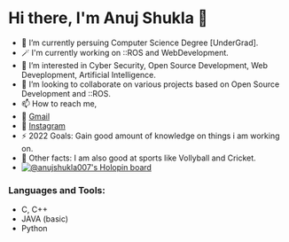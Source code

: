 # Hi there, I'm Anuj Shukla 👋 

- 🌱 I’m currently persuing Computer Science Degree [UnderGrad].
- 🪄 I'm currently working on ::ROS and WebDevelopment.
- 👀 I’m interested in Cyber Security, Open Source Development, Web Deveplopment, Artificial Intelligence.
- 💞️ I’m looking to collaborate on various projects based on Open Source Development and ::ROS.
- 📫 How to reach me,
- 📧 [Gmail](aksht1211t@gmail.com)
- 📸 [Instagram](https://www.instagram.com/anuj_215/)
- ⚡ 2022 Goals: Gain good amount of knowledge on things i am working on. 
- 🥅 Other facts: I am also good at sports like Vollyball and Cricket.
- [![@anujshukla007's Holopin board](https://holopin.io/api/user/board?user=anujshukla007)](https://holopin.io/@anujshukla007)


### Languages and Tools:
- C, C++
- JAVA (basic)
- Python
